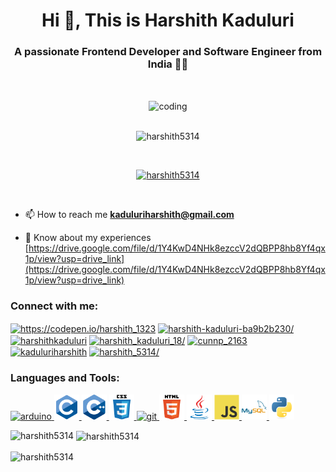 
<h1 align="center">Hi 👋, This is Harshith Kaduluri </h1>
<h3 align="center">A passionate Frontend Developer and Software Engineer from India 🧑‍💻 </h3><br>

<p align="center"> <img align="center" alt="coding" width="400" src="https://camo.githubusercontent.com/19db51af5f90f1b152bc0b9078f5fe97053955be5074f03f17019c70345bdcdb/68747470733a2f2f6d69726f2e6d656469756d2e636f6d2f6d61782f313336302f302a37513379765349765f7430696f4a2d5a2e676966"><br>
<br>
<p align="center"> <img src="https://komarev.com/ghpvc/?username=harshith5314&label=Profile%20views&color=0e75b6&style=flat" alt="harshith5314" /> </p><br>

<p align="center"> <a href="https://github.com/ryo-ma/github-profile-trophy"><img src="https://github-profile-trophy.vercel.app/?username=harshith5314" alt="harshith5314" /></a> </p><br>

- 📫 How to reach me **kaduluriharshith@gmail.com**

- 📄 Know about my experiences [https://drive.google.com/file/d/1Y4KwD4NHk8ezccV2dQBPP8hb8Yf4qx1p/view?usp=drive_link](https://drive.google.com/file/d/1Y4KwD4NHk8ezccV2dQBPP8hb8Yf4qx1p/view?usp=drive_link)

<h3 align="left">Connect with me:</h3>
<p align="left">
<a href="https://codepen.io/https://codepen.io/harshith_1323" target="blank"><img align="center" src="https://raw.githubusercontent.com/rahuldkjain/github-profile-readme-generator/master/src/images/icons/Social/codepen.svg" alt="https://codepen.io/harshith_1323" height="30" width="40" /></a>
<a href="https://linkedin.com/in/harshith-kaduluri-ba9b2b230/" target="blank"><img align="center" src="https://raw.githubusercontent.com/rahuldkjain/github-profile-readme-generator/master/src/images/icons/Social/linked-in-alt.svg" alt="harshith-kaduluri-ba9b2b230/" height="30" width="40" /></a>
<a href="https://kaggle.com/harshithkaduluri" target="blank"><img align="center" src="https://raw.githubusercontent.com/rahuldkjain/github-profile-readme-generator/master/src/images/icons/Social/kaggle.svg" alt="harshithkaduluri" height="30" width="40" /></a>
<a href="https://instagram.com/harshith_kaduluri_18/" target="blank"><img align="center" src="https://raw.githubusercontent.com/rahuldkjain/github-profile-readme-generator/master/src/images/icons/Social/instagram.svg" alt="harshith_kaduluri_18/" height="30" width="40" /></a>
<a href="https://www.codechef.com/users/cunnp_2163" target="blank"><img align="center" src="https://cdn.jsdelivr.net/npm/simple-icons@3.1.0/icons/codechef.svg" alt="cunnp_2163" height="30" width="40" /></a>
<a href="https://www.hackerrank.com/kaduluriharshith" target="blank"><img align="center" src="https://raw.githubusercontent.com/rahuldkjain/github-profile-readme-generator/master/src/images/icons/Social/hackerrank.svg" alt="kaduluriharshith" height="30" width="40" /></a>
<a href="https://www.leetcode.com/harshith_5314/" target="blank"><img align="center" src="https://raw.githubusercontent.com/rahuldkjain/github-profile-readme-generator/master/src/images/icons/Social/leet-code.svg" alt="harshith_5314/" height="30" width="40" /></a>
</p>

<h3 align="left">Languages and Tools:</h3>
<p align="left"> <a href="https://www.arduino.cc/" target="_blank" rel="noreferrer"> <img src="https://cdn.worldvectorlogo.com/logos/arduino-1.svg" alt="arduino" width="40" height="40"/> </a> <a href="https://www.cprogramming.com/" target="_blank" rel="noreferrer"> <img src="https://raw.githubusercontent.com/devicons/devicon/master/icons/c/c-original.svg" alt="c" width="40" height="40"/> </a> <a href="https://www.w3schools.com/cpp/" target="_blank" rel="noreferrer"> <img src="https://raw.githubusercontent.com/devicons/devicon/master/icons/cplusplus/cplusplus-original.svg" alt="cplusplus" width="40" height="40"/> </a> <a href="https://www.w3schools.com/css/" target="_blank" rel="noreferrer"> <img src="https://raw.githubusercontent.com/devicons/devicon/master/icons/css3/css3-original-wordmark.svg" alt="css3" width="40" height="40"/> </a> <a href="https://git-scm.com/" target="_blank" rel="noreferrer"> <img src="https://www.vectorlogo.zone/logos/git-scm/git-scm-icon.svg" alt="git" width="40" height="40"/> </a> <a href="https://www.w3.org/html/" target="_blank" rel="noreferrer"> <img src="https://raw.githubusercontent.com/devicons/devicon/master/icons/html5/html5-original-wordmark.svg" alt="html5" width="40" height="40"/> </a> <a href="https://www.java.com" target="_blank" rel="noreferrer"> <img src="https://raw.githubusercontent.com/devicons/devicon/master/icons/java/java-original.svg" alt="java" width="40" height="40"/> </a> <a href="https://developer.mozilla.org/en-US/docs/Web/JavaScript" target="_blank" rel="noreferrer"> <img src="https://raw.githubusercontent.com/devicons/devicon/master/icons/javascript/javascript-original.svg" alt="javascript" width="40" height="40"/> </a> <a href="https://www.mysql.com/" target="_blank" rel="noreferrer"> <img src="https://raw.githubusercontent.com/devicons/devicon/master/icons/mysql/mysql-original-wordmark.svg" alt="mysql" width="40" height="40"/> </a> <a href="https://www.python.org" target="_blank" rel="noreferrer"> <img src="https://raw.githubusercontent.com/devicons/devicon/master/icons/python/python-original.svg" alt="python" width="40" height="40"/> </a> </p>

<p><img align="left" src="https://github-readme-stats.vercel.app/api/top-langs?username=harshith5314&show_icons=true&locale=en&layout=compact" alt="harshith5314" /></p>

<p>&nbsp;<img align="center" src="https://github-readme-stats.vercel.app/api?username=harshith5314&show_icons=true&locale=en" alt="harshith5314" /></p>

<p><img align="center" src="https://github-readme-streak-stats.herokuapp.com/?user=harshith5314&" alt="harshith5314" /></p>
